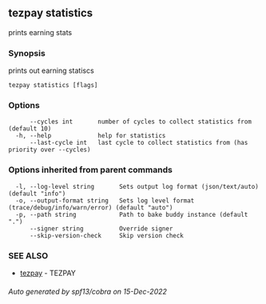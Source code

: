 ## tezpay statistics

prints earning stats

### Synopsis

prints out earning statiscs

```
tezpay statistics [flags]
```

### Options

```
      --cycles int       number of cycles to collect statistics from (default 10)
  -h, --help             help for statistics
      --last-cycle int   last cycle to collect statistics from (has priority over --cycles)
```

### Options inherited from parent commands

```
  -l, --log-level string       Sets output log format (json/text/auto) (default "info")
  -o, --output-format string   Sets log level format (trace/debug/info/warn/error) (default "auto")
  -p, --path string            Path to bake buddy instance (default ".")
      --signer string          Override signer
      --skip-version-check     Skip version check
```

### SEE ALSO

* [tezpay](tezpay.md)	 - TEZPAY

###### Auto generated by spf13/cobra on 15-Dec-2022
